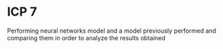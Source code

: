 # ICP 7
Performing neural networks model and a model previously performed and comparing them in order to analyze the results obtained
